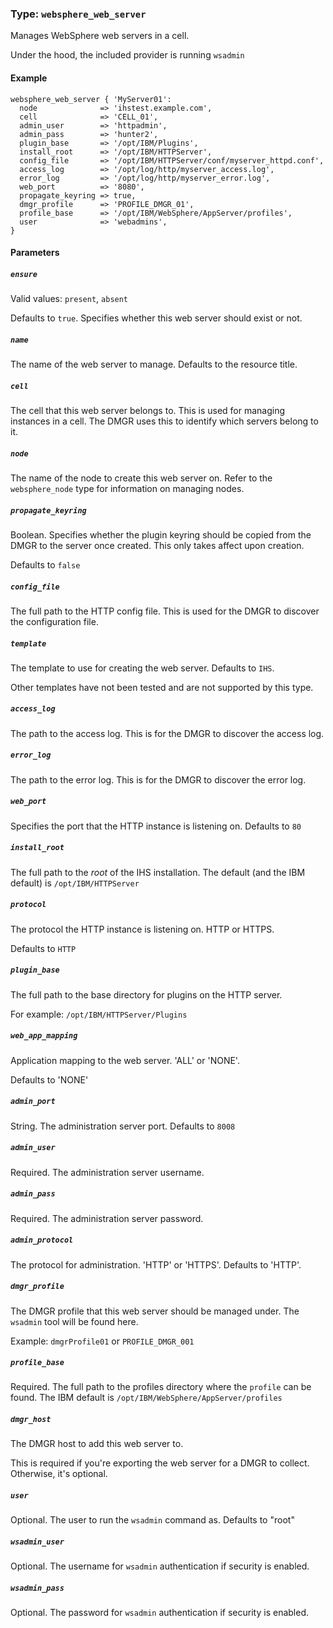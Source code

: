 ### Type: `websphere_web_server`

Manages WebSphere web servers in a cell.

Under the hood, the included provider is running `wsadmin`

#### Example

```puppet
websphere_web_server { 'MyServer01':
  node              => 'ihstest.example.com',
  cell              => 'CELL_01',
  admin_user        => 'httpadmin',
  admin_pass        => 'hunter2',
  plugin_base       => '/opt/IBM/Plugins',
  install_root      => '/opt/IBM/HTTPServer',
  config_file       => '/opt/IBM/HTTPServer/conf/myserver_httpd.conf',
  access_log        => '/opt/log/http/myserver_access.log',
  error_log         => '/opt/log/http/myserver_error.log',
  web_port          => '8080',
  propagate_keyring => true,
  dmgr_profile      => 'PROFILE_DMGR_01',
  profile_base      => '/opt/IBM/WebSphere/AppServer/profiles',
  user              => 'webadmins',
}
```

#### Parameters

##### `ensure`

Valid values: `present`, `absent`

Defaults to `true`.  Specifies whether this web server should exist or not.

##### `name`

The name of the web server to manage.  Defaults to the resource title.

##### `cell`

The cell that this web server belongs to.  This is used for managing instances
in a cell.  The DMGR uses this to identify which servers belong to it.

##### `node`

The name of the node to create this web server on.  Refer to the
`websphere_node` type for information on managing nodes.

##### `propagate_keyring`

Boolean.  Specifies whether the plugin keyring should be copied from the
DMGR to the server once created.  This only takes affect upon creation.

Defaults to `false`

##### `config_file`

The full path to the HTTP config file.  This is used for the DMGR to discover
the configuration file.

##### `template`

The template to use for creating the web server.  Defaults to `IHS`.

Other templates have not been tested and are not supported by this type.

##### `access_log`

The path to the access log.  This is for the DMGR to discover the access log.

##### `error_log`

The path to the error log.  This is for the DMGR to discover the error log.

##### `web_port`

Specifies the port that the HTTP instance is listening on.  Defaults to `80`

##### `install_root`

The full path to the _root_ of the IHS installation. The default (and the IBM
default) is `/opt/IBM/HTTPServer`

##### `protocol`

The protocol the HTTP instance is listening on.  HTTP or HTTPS.

Defaults to `HTTP`

##### `plugin_base`

The full path to the base directory for plugins on the HTTP server.

For example: `/opt/IBM/HTTPServer/Plugins`

##### `web_app_mapping`

Application mapping to the web server.  'ALL' or 'NONE'.

Defaults to 'NONE'

##### `admin_port`

String. The administration server port.  Defaults to `8008`

##### `admin_user`

Required. The administration server username.

##### `admin_pass`

Required. The administration server password.

##### `admin_protocol`

The protocol for administration.  'HTTP' or 'HTTPS'.  Defaults to 'HTTP'.

##### `dmgr_profile`

The DMGR profile that this web server should be managed under.  The `wsadmin`
tool will be found here.

Example: `dmgrProfile01` or `PROFILE_DMGR_001`

##### `profile_base`

Required. The full path to the profiles directory where the `profile` can
be found.  The IBM default is `/opt/IBM/WebSphere/AppServer/profiles`

##### `dmgr_host`

The DMGR host to add this web server to.

This is required if you're exporting the web server for a DMGR to
collect.  Otherwise, it's optional.

##### `user`

Optional. The user to run the `wsadmin` command as. Defaults to "root"

##### `wsadmin_user`

Optional. The username for `wsadmin` authentication if security is enabled.

##### `wsadmin_pass`

Optional. The password for `wsadmin` authentication if security is enabled.

